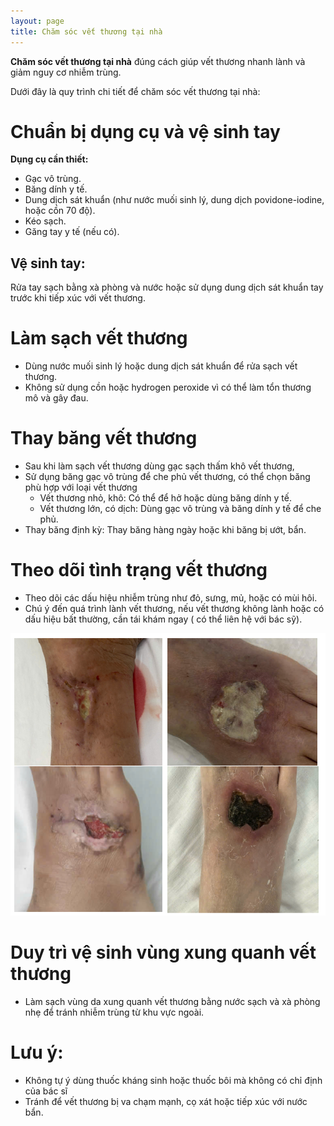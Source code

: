 ```yaml
---
layout: page
title: Chăm sóc vết thương tại nhà
---
```


**Chăm sóc vết thương tại nhà** đúng cách giúp vết thương nhanh lành và giảm nguy cơ nhiễm trùng.

Dưới đây là quy trình chi tiết để chăm sóc vết thương tại nhà:

# Chuẩn bị dụng cụ và vệ sinh tay
**Dụng cụ cần thiết:**
- Gạc vô trùng.
- Băng dính y tế.
- Dung dịch sát khuẩn (như nước muối sinh lý, dung dịch povidone-iodine, hoặc cồn 70 độ).
- Kéo sạch.
- Găng tay y tế (nếu có).

## Vệ sinh tay: 
Rửa tay sạch bằng xà phòng và nước hoặc sử dụng dung dịch sát khuẩn tay trước khi tiếp xúc với vết thương.

# Làm sạch vết thương
- Dùng nước muối sinh lý hoặc dung dịch sát khuẩn để rửa sạch vết thương.
- Không sử dụng cồn hoặc hydrogen peroxide vì có thể làm tổn thương mô và gây đau.

# Thay băng vết thương
- Sau khi làm sạch vết thương dùng gạc sạch thấm khô vết thương, 
- Sử dụng băng gạc vô trùng để che phủ vết thương, có thể chọn băng phù hợp với loại vết thương 
    + Vết thương nhỏ, khô: Có thể để hở hoặc dùng băng dính y tế.
    + Vết thương lớn, có dịch: Dùng gạc vô trùng và băng dính y tế để che phủ.
- Thay băng định kỳ: Thay băng hàng ngày hoặc khi băng bị ướt, bẩn.
# Theo dõi tình trạng vết thương
- Theo dõi các dấu hiệu nhiễm trùng như đỏ, sưng, mủ, hoặc có mùi hôi. 
- Chú ý đến quá trình lành vết thương, nếu vết thương không lành hoặc có dấu hiệu bất thường, cần tái khám ngay ( có thể liên hệ với bác sỹ).

![hình ảnh vết thương nhiễm trùng](/assets/img/vtbc.png)

# Duy trì vệ sinh vùng xung quanh vết thương
- Làm sạch vùng da xung quanh vết thương bằng nước sạch và xà phòng nhẹ để tránh nhiễm trùng từ khu vực ngoài.
  
# Lưu ý:
- Không tự ý dùng thuốc kháng sinh hoặc thuốc bôi mà không có chỉ định của bác sĩ 
- Tránh để vết thương bị va chạm mạnh, cọ xát hoặc tiếp xúc với nước bẩn.




